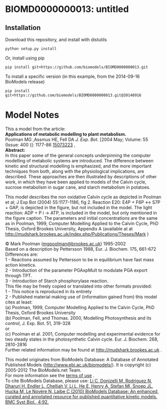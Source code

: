 # BIOMD0000000013: untitled

## Installation

Download this repository, and install with distutils

`python setup.py install`

Or, install using pip

`pip install git+https://github.com/biomodels/BIOMD0000000013.git`

To install a specific version (in this example, from the 2014-09-16 BioModels release)

`pip install git+https://github.com/biomodels/BIOMD0000000013.git@20140916`


# Model Notes


This a model from the article:  
**Applications of metabolic modelling to plant metabolism.**   
Poolman MG ,Assmus HE, Fell DA _J. Exp. Bot._ [2004 May; Volume: 55 (Issue:
400 )]: 1177-86 [15073223](http://www.ncbi.nlm.nih.gov/pubmed/15073223) ,  
**Abstract:**   
In this paper some of the general concepts underpinning the computer modelling
of metabolic systems are introduced. The difference between kinetic and
structural modelling is emphasized, and the more important techniques from
both, along with the physiological implications, are described. These
approaches are then illustrated by descriptions of other work, in which they
have been applied to models of the Calvin cycle, sucrose metabolism in sugar
cane, and starch metabolism in potatoes.

  
  

This model describes the non oxidative Calvin cycle as depicted in Poolman et
al; J Exp Bot (2004) 55:1177-1186, fig 2. Reaction E20: E4P + F6P ↔ S7P + GAP,
is depicted in the figure, but not included in the model. The light reaction:
ADP + P i → ATP, is included in the model, but only mentioned in the figure
caption. The parameters and initial concentrations are the same as in Poolman,
1999, Computer Modelling Applied to the Calvin Cycle, PhD Thesis, Oxford
Brookes University, Appendix A (available at at
<http://mudshark.brookes.ac.uk/index.php/Publications/Theses/Mark> )

© Mark Poolman (mgpoolman@brookes.ac.uk) 1995-2002  
Based on a description by Pettersson 1988, Eur. J. Biochem. 175, 661-672  
Differences are:  
1 - Reactions assumed by Pettersson to be in equilibrium have fast mass action
kinetics.  
2 - Introduction of the parameter PGAxpMult to modulate PGA export through
TPT.  
3 - Introduction of Starch phosphorylase reaction.  
This file may be freely copied or translated into other formats provided:  
1 - This notice is reproduced in its entirety  
2 - Published material making use of (information gained from) this model
cites at least:  
(a) Poolman, 1999, Computer Modelling Applied to the Calvin Cycle, PhD Thesis,
Oxford Brookes University  
(b) Poolman, Fell, and Thomas. 2000, Modelling Photosynthesis and its control,
J. Exp. Bot. 51, 319-328  
or  
(c) Poolman et al. 2001, Computer modelling and experimental evidence for two
steady states in the photosynthetic Calvin cycle. Eur. J. Biochem. 268,
2810-2816  
Further related information may be found at <http://mudshark.brookes.ac.uk> .

This model originates from BioModels Database: A Database of Annotated
Published Models (http://www.ebi.ac.uk/biomodels/). It is copyright (c)
2005-2012 The BioModels.net Team.  
For more information see the [terms of
use](http://www.ebi.ac.uk/biomodels/legal.html) .  
To cite BioModels Database, please use: [Li C, Donizelli M, Rodriguez N,
Dharuri H, Endler L, Chelliah V, Li L, He E, Henry A, Stefan MI, Snoep JL,
Hucka M, Le Novère N, Laibe C (2010) BioModels Database: An enhanced, curated
and annotated resource for published quantitative kinetic models. BMC Syst
Biol., 4:92.](http://www.ncbi.nlm.nih.gov/pubmed/20587024)


